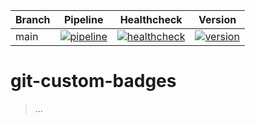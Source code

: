 | Branch | Pipeline | Healthcheck | Version |
| - | - | - | - |
| main | [![pipeline](https://github.com/MaxLehmann01/git-custom-badges/actions/workflows/docker-build-and-deploy.yml/badge.svg)](https://github.com/MaxLehmann01/git-custom-badges/commit/main) | [![healthcheck](https://gcb.maxlehmann.dev/badges/healthcheck?url=https://gcb.maxlehmann.dev/healthcheck)](https://gcb.maxlehmann.dev/healthcheck) | [![version](https://gcb.maxlehmann.dev/badges/version?project=git-custom-badges)](https://github.com/MaxLehmann01/git-custom-badges/tree/main) |

# git-custom-badges

> ...